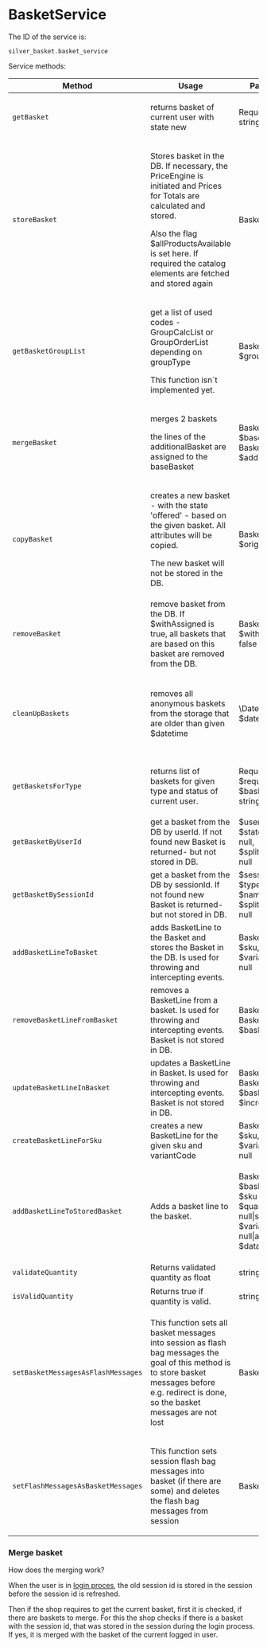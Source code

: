 #  BasketService 

The ID of the service is:

    silver_basket.basket_service

Service methods:

<table>
<thead>
<tr class="header">
<th>Method</th>
<th>Usage</th>
<th>Parameters</th>
<th>Return</th>
</tr>
</thead>
<tbody>
<tr>
<td><pre><code>getBasket</code></pre></td>
<td><p>returns basket of current user with state new</p></td>
<td><p>Request $request<br />
string $state</p></td>
<td><p>Basket</p></td>
</tr>
<tr>
<td><pre><code>storeBasket</code></pre></td>
<td><p>Stores basket in the DB. If necessary, the PriceEngine is initiated and Prices for Totals are calculated and stored.</p>
<p>Also the flag $allProductsAvailable is set here. If required the catalog elements are fetched and stored again</p></td>
<td>Basket $basket</td>
<td>Basket - stored $basket</td>
</tr>
<tr>
<td><pre><code>getBasketGroupList</code></pre></td>
<td><div class="content-wrapper">
<p>get a list of used codes - GroupCalcList or GroupOrderList depending on groupType</p>

<p>This function isn´t implemented yet.</p>
</td>
<td>Basket $basket, $groupType</td>
<td>array - list of used codes</td>
</tr>
<tr>
<td><pre><code>mergeBasket</code></pre></td>
<td><p>merges 2 baskets</p>
<p>the lines of the additionalBasket are assigned to the baseBasket</p></td>
<td>Basket $baseBasket, Basket $additionalBasket</td>
<td>Basket - merged basket</td>
</tr>
<tr>
<td><pre><code>copyBasket</code></pre></td>
<td><p>creates a new basket - with the state 'offered' - based on the given basket. All attributes will be copied.</p>
<p>The new basket will not be stored in the DB.</p></td>
<td>Basket $originBasket</td>
<td>Basket - copied basket</td>
</tr>
<tr>
<td><pre><code>removeBasket</code></pre></td>
<td>remove basket from the DB. If $withAssigned is true, all baskets that are based on this basket are removed from the DB.</td>
<td>Basket $basket, $withAssigned = false</td>
<td><br />
</td>
</tr>
<tr>
<td><pre><code>cleanUpBaskets</code></pre></td>
<td>removes all anonymous baskets from the storage that are older than given $datetime</td>
<td>\Datetime $datetime</td>
<td><p>int - count of the removed baskets</p>
<p>in failure null</p></td>
</tr>
<tr>
<td><pre><code>getBasketsForType</code></pre></td>
<td>returns list of baskets for given type and status of current user.</td>
<td><p>Request $request, string $basketType, string $state</p></td>
<td>Basket[]</td>
</tr>
<tr>
<td><pre><code>getBasketByUserId</code></pre></td>
<td>get a basket from the DB by userId. If not found new Basket  is returned- but not stored in DB.</td>
<td>$userId, $type, $state, $name = null, $splittingCode = null</td>
<td>Basket - found or new basket</td>
</tr>
<tr>
<td><pre><code>getBasketBySessionId</code></pre></td>
<td>get a basket from the DB by sessionId. If not found new Basket  is returned- but not stored in DB.</td>
<td>$sessionId, $type, $state, $name = null, $splittingCode = null</td>
<td>Basket - found or new basket</td>
</tr>
<tr>
<td><pre><code>addBasketLineToBasket</code></pre></td>
<td>adds BasketLine to the Basket and stores the Basket in the DB. Is used for throwing and intercepting events.</td>
<td>Basket $basket, $sku, $quantity, $variantCode = null</td>
<td><br />
</td>
</tr>
<tr>
<td><pre><code>removeBasketLineFromBasket</code></pre></td>
<td>removes a BasketLine from a basket. Is used for throwing and intercepting events. Basket is not stored in DB.</td>
<td>Basket $basket, BasketLine $basketLine</td>
<td><br />
</td>
</tr>
<tr>
<td><pre><code>updateBasketLineInBasket</code></pre></td>
<td>updates a BasketLine in Basket. Is used for throwing and intercepting events. Basket is not stored in DB.</td>
<td>Basket $basket, BasketLine $basketLine, $increase = false</td>
<td><br />
</td>
</tr>
<tr>
<td><pre><code>createBasketLineForSku</code></pre></td>
<td>creates a new BasketLine for the given sku and variantCode</td>
<td>Basket $basket, $sku, $quantity, $variantCode = null</td>
<td>BasketLine</td>
</tr>
<tr>
<td><pre><code>addBasketLineToStoredBasket</code></pre></td>
<td>Adds a basket line to the basket.</td>
<td><p>Basket $basket<br />
$basketType<br />
$sku<br />
$quantity<br />
null|string $variantCode<br />
null|array $dataMap</p></td>
<td><br />
</td>
</tr>
<tr>
<td><pre><code>validateQuantity</code></pre></td>
<td>Returns validated quantity as float</td>
<td>string $quantity</td>
<td>float|string</td>
</tr>
<tr>
<td><pre><code>isValidQuantity</code></pre></td>
<td>Returns true if quantity is valid.</td>
<td>string $quantity</td>
<td>bool</td>
</tr>
<tr>
<td><pre><code>setBasketMessagesAsFlashMessages</code></pre></td>
<td><p>This function sets all basket messages into session as flash bag messages the goal of this method is to store basket messages before e.g. redirect is done, so the basket messages are not lost</p></td>
<td>Basket $basket</td>
<td>void</td>
</tr>
<tr>
<td><pre><code>setFlashMessagesAsBasketMessages</code></pre></td>
<td><p>This function sets session flash bag messages into basket (if there are some) and deletes the flash bag messages from session</p></td>
<td>Basket $basket</td>
<td>void</td>
</tr>
</tbody>
</table>

### Merge basket

How does the merging work?

When the user is in [login proces](/pages/createpage.action?spaceKey=EZC14&title=Login&linkCreation=true&fromPageId=23560232), the old session id is stored in the session before the session id is refreshed.

Then if the shop requires to get the current basket, first it is checked, if there are baskets to merge. For this the shop checks if there is a basket with the session id, that was stored in the session during the login process. If yes, it is merged with the basket of the current logged in user.
